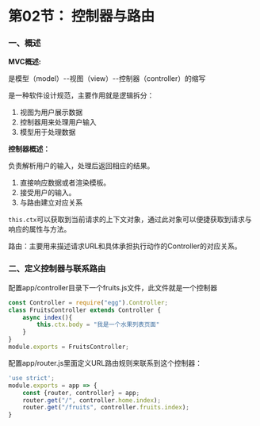 # 第02节： 控制器与路由

### 一、概述

**MVC概述:** 

是模型（model）--视图（view）--控制器（controller）的缩写

是一种软件设计规范，主要作用就是逻辑拆分：

1. 视图为用户展示数据
2. 控制器用来处理用户输入
3. 模型用于处理数据

**控制器概述：**

负责解析用户的输入，处理后返回相应的结果。

1. 直接响应数据或者渲染模板。
2. 接受用户的输入。
3. 与路由建立对应关系

`this.ctx`可以获取到当前请求的上下文对象，通过此对象可以便捷获取到请求与响应的属性与方法。

路由：主要用来描述请求URL和具体承担执行动作的Controller的对应关系。

### 二、定义控制器与联系路由

配置app/controller目录下一个fruits.js文件，此文件就是一个控制器

```js
const Controller = require("egg").Controller;
class FruitsController extends Controller {
    async index(){
        this.ctx.body = "我是一个水果列表页面"
    }
}
module.exports = FruitsController;
```

配置app/router.js里面定义URL路由规则来联系到这个控制器：

```js
'use strict';
module.exports = app => {
    const {router, controller} = app;
    router.get("/", controller.home.index);
    router.get("/fruits", controller.fruits.index);
}
```



